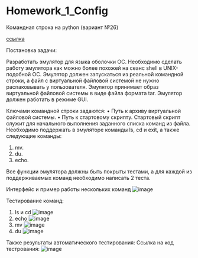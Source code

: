 # Homework_1_Config

Командная строка на python (вариант №26)

[ссылка](https://github.com/Vector-363/Homework_1_Config/tree/main/Command_line)

Постановка задачи: 

Разработать эмулятор для языка оболочки ОС. Необходимо сделать работу
эмулятора как можно более похожей на сеанс shell в UNIX-подобной ОС.
Эмулятор должен запускаться из реальной командной строки, а файл с
виртуальной файловой системой не нужно распаковывать у пользователя.
Эмулятор принимает образ виртуальной файловой системы в виде файла формата
tar. Эмулятор должен работать в режиме GUI.

Ключами командной строки задаются:
• Путь к архиву виртуальной файловой системы.
• Путь к стартовому скрипту.
Стартовый скрипт служит для начального выполнения заданного списка
команд из файла.
Необходимо поддержать в эмуляторе команды ls, cd и exit, а также
следующие команды:
1. mv.
2. du.
3. echo.

Все функции эмулятора должны быть покрыты тестами, а для каждой из
поддерживаемых команд необходимо написать 2 теста.

Интерфейс и пример работы нескольких команд
![image](https://github.com/user-attachments/assets/a6ac06dc-bb2f-4c5a-9f08-847bdcc8992d)

Тестирование команд:
1. ls и cd
![image](https://github.com/user-attachments/assets/72082d20-1e6d-4c9e-b402-e76c93819895)
2. echo
![image](https://github.com/user-attachments/assets/f3e1ffc8-8a96-48b4-9ac9-ace498ce4caa)
3. mv
![image](https://github.com/user-attachments/assets/4ce72795-5028-4de2-a27f-52cc6b6fa3fe)
4. du
![image](https://github.com/user-attachments/assets/fb55aec4-1682-47d3-983f-005990283346)


Также результаты автоматического тестирования:
Ссылка на код тестрования: 
![image](https://github.com/user-attachments/assets/b77e6f05-180e-444c-9470-40e068053fab)

